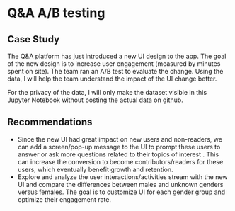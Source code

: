 # Q&A A/B testing

## Case Study
The Q&A platform has just introduced a new UI design to the app. The goal of the new design is to increase user engagement (measured by minutes spent on site). The team ran an A/B test to evaluate the change. Using the data, I will help the team understand the impact of the UI change better.

For the privacy of the data, I will only make the dataset visible in this Jupyter Notebook without posting the actual data on github.

## Recommendations
- Since the new UI had great impact on new users and non-readers, we can add a
screen/pop-up message to the UI to prompt these users to answer or ask more questions
related to their topics of interest . This can increase the conversion to become
contributors/readers for these users, which eventually benefit growth and retention.
- Explore and analyze the user interactions/activities stream with the new UI and compare the
differences between males and unknown genders versus females. The goal is to customize
UI for each gender group and optimize their engagement rate.
